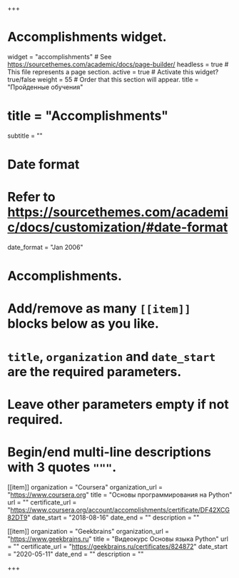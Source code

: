 +++
# Accomplishments widget.
widget = "accomplishments"  # See https://sourcethemes.com/academic/docs/page-builder/
headless = true  # This file represents a page section.
active = true  # Activate this widget? true/false
weight = 55  # Order that this section will appear.
title = "Пройденные обучения"
# title = "Accomplish&shy;ments"
subtitle = ""

# Date format
#   Refer to https://sourcethemes.com/academic/docs/customization/#date-format
date_format = "Jan 2006"

# Accomplishments.
#   Add/remove as many `[[item]]` blocks below as you like.
#   `title`, `organization` and `date_start` are the required parameters.
#   Leave other parameters empty if not required.
#   Begin/end multi-line descriptions with 3 quotes `"""`.

[[item]]
  organization = "Coursera"
  organization_url = "https://www.coursera.org"
  title = "Основы программирования на Python"
  url = ""
  certificate_url = "https://www.coursera.org/account/accomplishments/certificate/DF42XCG82DT9"
  date_start = "2018-08-16"
  date_end = ""
  description = ""

[[item]]
  organization = "Geekbrains"
  organization_url = "https://www.geekbrains.ru"
  title = "Видеокурс Основы языка Python"
  url = ""
  certificate_url = "https://geekbrains.ru/certificates/824872"
  date_start = "2020-05-11"
  date_end = ""
  description = ""

+++
